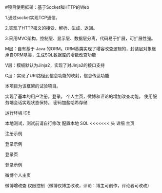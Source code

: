 #项目使用框架：基于Socket和HTTP的Web 

1.通过socket实现TCP通信。

2.实现了HTTP报文的接受、解析、生成、返回。

3.采用MVC架构，控制层、显示层、数据层分离，代码易于扩展，可扩展性强。

M层：自有基于 Java 的ORM。ORM基类实现了增容改查逻辑的，封装层对象继承自ORM基类，生成SQL数据库的增数改查功能

V层：模板默认为Jinja2，实现了对Jinja2的接口支持

C层：实现了URI路径到信息功能的映射，信息传达功能

本项目为该框架的试验项目。

实现了基本的用户注册，登录。
个人主页，微博和评论的增加改查功能。
使用服务端会话实现状态保持。
密码加盐哈希存储

运行环境
IDE

本地测试，测试前请自行修改 配置本地 SQL
<<<<<<< 头
详细
主页

注册示例

登录示例

登录页

登录示例
 
微博个人主页

微博增改查
权限控制（微博仅博主改改，评论：博主可创作，评论者可改改）
